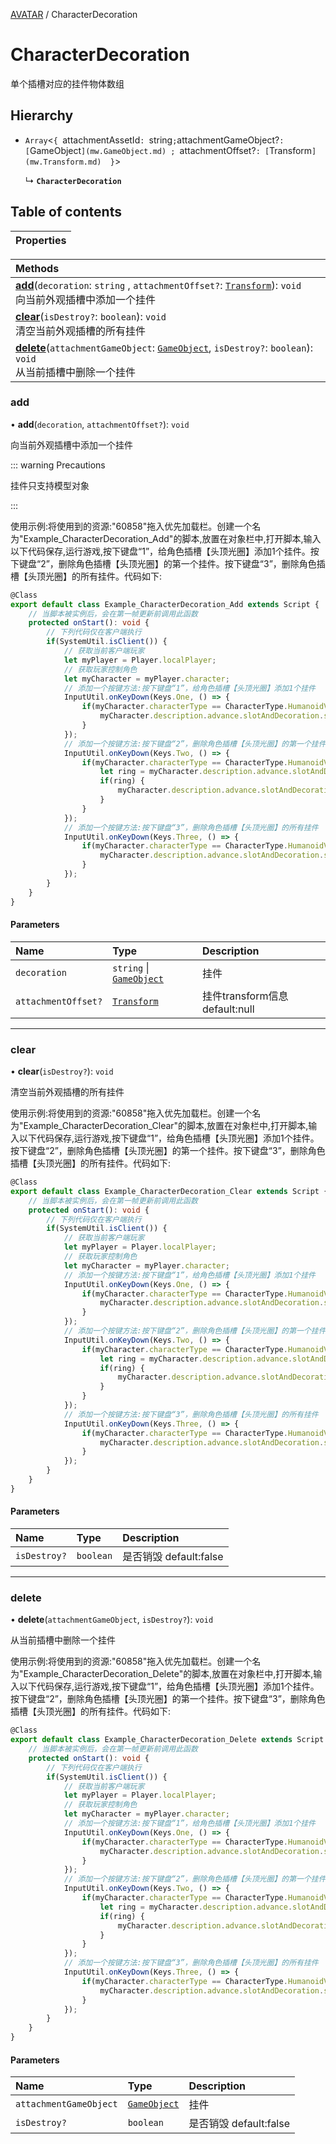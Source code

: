 [AVATAR](../groups/Core.AVATAR.md) / CharacterDecoration

# CharacterDecoration <Badge type="tip" text="Class" /> <Score text="CharacterDecoration" />

单个插槽对应的挂件物体数组

## Hierarchy

- `Array`<`{ `attachmentAssetId`: `string` ; `attachmentGameObject?`: [`GameObject`](mw.GameObject.md) ; `attachmentOffset?`: [`Transform`](mw.Transform.md)  }`\>

  ↳ **`CharacterDecoration`**

## Table of contents

| Properties |
| :-----|

| Methods |
| :-----|
| **[add](mw.CharacterDecoration.md#add)**(`decoration`: `string` \, `attachmentOffset?`: [`Transform`](mw.Transform.md)): `void` <br> 向当前外观插槽中添加一个挂件|
| **[clear](mw.CharacterDecoration.md#clear)**(`isDestroy?`: `boolean`): `void` <br> 清空当前外观插槽的所有挂件|
| **[delete](mw.CharacterDecoration.md#delete)**(`attachmentGameObject`: [`GameObject`](mw.GameObject.md), `isDestroy?`: `boolean`): `void` <br> 从当前插槽中删除一个挂件|

### add <Score text="add" /> 

• **add**(`decoration`, `attachmentOffset?`): `void` 

向当前外观插槽中添加一个挂件


::: warning Precautions

挂件只支持模型对象

:::

使用示例:将使用到的资源:"60858"拖入优先加载栏。创建一个名为"Example_CharacterDecoration_Add"的脚本,放置在对象栏中,打开脚本,输入以下代码保存,运行游戏,按下键盘“1”，给角色插槽【头顶光圈】添加1个挂件。按下键盘“2”，删除角色插槽【头顶光圈】的第一个挂件。按下键盘“3”，删除角色插槽【头顶光圈】的所有挂件。代码如下:
```ts
@Class
export default class Example_CharacterDecoration_Add extends Script {
    // 当脚本被实例后，会在第一帧更新前调用此函数
    protected onStart(): void {
        // 下列代码仅在客户端执行
        if(SystemUtil.isClient()) {
            // 获取当前客户端玩家
            let myPlayer = Player.localPlayer;
            // 获取玩家控制角色
            let myCharacter = myPlayer.character;
            // 添加一个按键方法:按下键盘“1”，给角色插槽【头顶光圈】添加1个挂件
            InputUtil.onKeyDown(Keys.One, () => {
                if(myCharacter.characterType == CharacterType.HumanoidV2) {
                    myCharacter.description.advance.slotAndDecoration.slot[HumanoidType.Rings].decoration.add("60858", new Transform(new Vector(0, 0, MathUtil.randomInt(0, 100)), Rotation.zero, Vector.one.multiply(0.1)));
                }
            });
            // 添加一个按键方法:按下键盘“2”，删除角色插槽【头顶光圈】的第一个挂件
            InputUtil.onKeyDown(Keys.Two, () => {
                if(myCharacter.characterType == CharacterType.HumanoidV2) {
                    let ring = myCharacter.description.advance.slotAndDecoration.slot[HumanoidType.Rings].decoration[0].attachmentGameObject;
                    if(ring) {
                        myCharacter.description.advance.slotAndDecoration.slot[HumanoidType.Rings].decoration.delete(ring, true);
                    }
                }
            });
            // 添加一个按键方法:按下键盘“3”，删除角色插槽【头顶光圈】的所有挂件
            InputUtil.onKeyDown(Keys.Three, () => {
                if(myCharacter.characterType == CharacterType.HumanoidV2) {
                    myCharacter.description.advance.slotAndDecoration.slot[HumanoidType.Rings].decoration.clear(true);
                }
            });
        }
    }
}
```

#### Parameters

| Name | Type | Description |
| :------ | :------ | :------ |
| `decoration` | `string` \| [`GameObject`](mw.GameObject.md) | 挂件 |
| `attachmentOffset?` | [`Transform`](mw.Transform.md) | 挂件transform信息 default:null |


___

### clear <Score text="clear" /> 

• **clear**(`isDestroy?`): `void` 

清空当前外观插槽的所有挂件


使用示例:将使用到的资源:"60858"拖入优先加载栏。创建一个名为"Example_CharacterDecoration_Clear"的脚本,放置在对象栏中,打开脚本,输入以下代码保存,运行游戏,按下键盘“1”，给角色插槽【头顶光圈】添加1个挂件。按下键盘“2”，删除角色插槽【头顶光圈】的第一个挂件。按下键盘“3”，删除角色插槽【头顶光圈】的所有挂件。代码如下:
```ts
@Class
export default class Example_CharacterDecoration_Clear extends Script {
    // 当脚本被实例后，会在第一帧更新前调用此函数
    protected onStart(): void {
        // 下列代码仅在客户端执行
        if(SystemUtil.isClient()) {
            // 获取当前客户端玩家
            let myPlayer = Player.localPlayer;
            // 获取玩家控制角色
            let myCharacter = myPlayer.character;
            // 添加一个按键方法:按下键盘“1”，给角色插槽【头顶光圈】添加1个挂件
            InputUtil.onKeyDown(Keys.One, () => {
                if(myCharacter.characterType == CharacterType.HumanoidV2) {
                    myCharacter.description.advance.slotAndDecoration.slot[HumanoidType.Rings].decoration.add("60858", new Transform(new Vector(0, 0, MathUtil.randomInt(0, 100)), Rotation.zero, Vector.one.multiply(0.1)));
                }
            });
            // 添加一个按键方法:按下键盘“2”，删除角色插槽【头顶光圈】的第一个挂件
            InputUtil.onKeyDown(Keys.Two, () => {
                if(myCharacter.characterType == CharacterType.HumanoidV2) {
                    let ring = myCharacter.description.advance.slotAndDecoration.slot[HumanoidType.Rings].decoration[0].attachmentGameObject;
                    if(ring) {
                        myCharacter.description.advance.slotAndDecoration.slot[HumanoidType.Rings].decoration.delete(ring, true);
                    }
                }
            });
            // 添加一个按键方法:按下键盘“3”，删除角色插槽【头顶光圈】的所有挂件
            InputUtil.onKeyDown(Keys.Three, () => {
                if(myCharacter.characterType == CharacterType.HumanoidV2) {
                    myCharacter.description.advance.slotAndDecoration.slot[HumanoidType.Rings].decoration.clear(true);
                }
            });
        }
    }
}
```

#### Parameters

| Name | Type | Description |
| :------ | :------ | :------ |
| `isDestroy?` | `boolean` | 是否销毁 default:false |


___

### delete <Score text="delete" /> 

• **delete**(`attachmentGameObject`, `isDestroy?`): `void` 

从当前插槽中删除一个挂件


使用示例:将使用到的资源:"60858"拖入优先加载栏。创建一个名为"Example_CharacterDecoration_Delete"的脚本,放置在对象栏中,打开脚本,输入以下代码保存,运行游戏,按下键盘“1”，给角色插槽【头顶光圈】添加1个挂件。按下键盘“2”，删除角色插槽【头顶光圈】的第一个挂件。按下键盘“3”，删除角色插槽【头顶光圈】的所有挂件。代码如下:
```ts
@Class
export default class Example_CharacterDecoration_Delete extends Script {
    // 当脚本被实例后，会在第一帧更新前调用此函数
    protected onStart(): void {
        // 下列代码仅在客户端执行
        if(SystemUtil.isClient()) {
            // 获取当前客户端玩家
            let myPlayer = Player.localPlayer;
            // 获取玩家控制角色
            let myCharacter = myPlayer.character;
            // 添加一个按键方法:按下键盘“1”，给角色插槽【头顶光圈】添加1个挂件
            InputUtil.onKeyDown(Keys.One, () => {
                if(myCharacter.characterType == CharacterType.HumanoidV2) {
                    myCharacter.description.advance.slotAndDecoration.slot[HumanoidType.Rings].decoration.add("60858", new Transform(new Vector(0, 0, MathUtil.randomInt(0, 100)), Rotation.zero, Vector.one.multiply(0.1)));
                }
            });
            // 添加一个按键方法:按下键盘“2”，删除角色插槽【头顶光圈】的第一个挂件
            InputUtil.onKeyDown(Keys.Two, () => {
                if(myCharacter.characterType == CharacterType.HumanoidV2) {
                    let ring = myCharacter.description.advance.slotAndDecoration.slot[HumanoidType.Rings].decoration[0].attachmentGameObject;
                    if(ring) {
                        myCharacter.description.advance.slotAndDecoration.slot[HumanoidType.Rings].decoration.delete(ring, true);
                    }
                }
            });
            // 添加一个按键方法:按下键盘“3”，删除角色插槽【头顶光圈】的所有挂件
            InputUtil.onKeyDown(Keys.Three, () => {
                if(myCharacter.characterType == CharacterType.HumanoidV2) {
                    myCharacter.description.advance.slotAndDecoration.slot[HumanoidType.Rings].decoration.clear(true);
                }
            });
        }
    }
}
```

#### Parameters

| Name | Type | Description |
| :------ | :------ | :------ |
| `attachmentGameObject` | [`GameObject`](mw.GameObject.md) | 挂件 |
| `isDestroy?` | `boolean` | 是否销毁 default:false |

